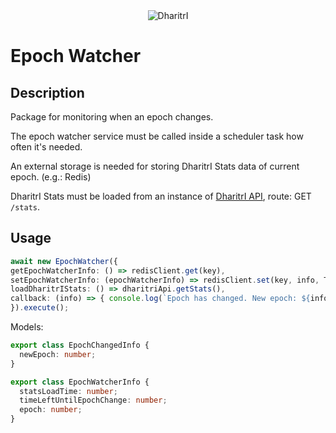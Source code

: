 
<div style="text-align:center">
  <img
  src="https://raw.githubusercontent.com/dharitri/drt-go-chain/main/dharitri-logo.svg" alt="DharitrI">
</div>

# Epoch Watcher

## **Description**

Package for monitoring when an epoch changes.

The epoch watcher service must be called inside a scheduler task how often it's needed.

An external storage is needed for storing DharitrI Stats data of current epoch. (e.g.: Redis)

DharitrI Stats must be loaded from an instance of [DharitrI API](https://github.com/TerraDharitri/drt-api-service), route: GET `/stats`.


## **Usage**

```ts
await new EpochWatcher({
getEpochWatcherInfo: () => redisClient.get(key),
setEpochWatcherInfo: (epochWatcherInfo) => redisClient.set(key, info, TTL), /* 1 day */,
loadDharitrIStats: () => dharitriApi.getStats(),
callback: (info) => { console.log(`Epoch has changed. New epoch: ${info.newEpoch}.`); },
}).execute();
```

Models:


```ts
export class EpochChangedInfo {
  newEpoch: number;
}
```

```ts
export class EpochWatcherInfo {
  statsLoadTime: number;
  timeLeftUntilEpochChange: number;
  epoch: number;
}
```
